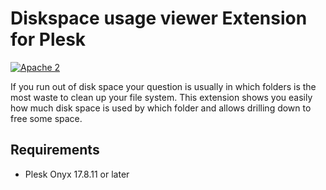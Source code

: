 # Diskspace usage viewer Extension for Plesk

[![Apache 2](http://img.shields.io/badge/license-Apache%202-blue.svg)](http://www.apache.org/licenses/LICENSE-2.0)

If you run out of disk space your question is usually in which folders is the most waste to clean up your file system. This extension shows you easily how much disk space is used by which folder and allows drilling down to free some space.

## Requirements

   * Plesk Onyx 17.8.11 or later
